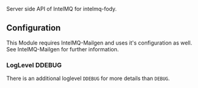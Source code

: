 Server side API of IntelMQ for intelmq-fody.

## Configuration
This Module requires IntelMQ-Mailgen and uses it's configuration as well.
See IntelMQ-Mailgen for further information. 


### LogLevel DDEBUG

There is an additional loglevel `DDEBUG`
for more details than `DEBUG`.